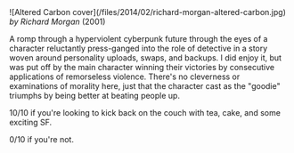 <!--
.. title: Altered Carbon
.. slug: altered-carbon
.. date: 2014-02-02 12:59:43-06:00
.. tags: media,book,novel,fiction,science-fiction
-->


<span style="float: left">
![Altered Carbon cover](/files/2014/02/richard-morgan-altered-carbon.jpg)
</span>

*by Richard Morgan* (2001)

A romp through a hyperviolent cyberpunk future through the eyes of a
character reluctantly press-ganged into the role of detective in a story
woven around personality uploads, swaps, and backups. I did enjoy it,
but was put off by the main character winning their victories
by consecutive applications of remorseless violence. There's no cleverness
or examinations of morality here, just that the character cast as the "goodie"
triumphs by being better at beating people up.

10/10 if you're looking to kick back on the couch with tea, cake, and
some exciting SF.

0/10 if you're not.

<br style="clear: both" />
